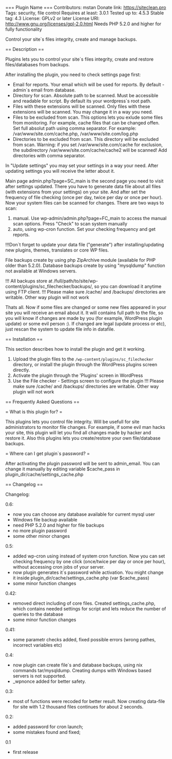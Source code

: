 === Plugin Name ===
Contributors: mstan
Donate link: https://siteclean.pro
Tags: security, file control
Requires at least: 3.0.1
Tested up to: 4.5.3
Stable tag: 4.3
License: GPLv2 or later
License URI: http://www.gnu.org/licenses/gpl-2.0.html
Needs PHP 5.2.0 and higher for fully functionality


Control your site`s files integrity, create and manage backups. 

== Description ==

Plugins lets you to control your site`s files integrity, create and restore files/databases from backups.

After installing the plugin, you need to check settings page first:
- Email for reports. Your email which will be used for reports. By default - admin`s email from database.
- Directory for scan. Absolute path to be scanned. Must be accessible and readable for script. By default its your wordpress`s root path.
- Files with these extensions will be scanned. Only files with these extensions will be scanned. You may change it in a way you need.
- Files to be excluded from scan. This options lets you exlude some files from monitoring. For example, cache files that can be changed offen. Set full absolut path using comma separator. For example: /var/www/site.com/cache.php, /var/www/site.com/log.php
- Directories to be excluded from scan. This directory will be excluded from scan. Warning: if you set /var/www/site.com/cache for exclusion, the subdirectory /var/www/site.com/cache/cache2 will be scanned! Add directories with comma separator.

In "Update settings" you may set your settings in a way your need. After updating settings you will receive the letter about it.


Main page admin.php?page=SC_main is the second page you need to visit after settings updated. There you have to generate data file about all files (with extensions from your settings) on your site. And after set the frequency of file checking (once per day, twice per day or once per hour). 
Now your system files can be scanned for changes. There are two ways to scan:
1) manual. Use wp-admin/admin.php?page=FC_main to access the manual scan options. Press "Check" to scan system manually
2) auto, using wp-cron function. Set your checking frequency and get reports.

!!!Don`t forget to update your data file ("generate") after installing/updating new plugins, themes, translates or core WP files.

File backups create by using php ZipArchive module (available for PHP older than 5.2.0). Database backups create by using "mysqldump" function not available at Windows servers.

!!! All backups store at /full/path/to/site/wp-content/plugins/sc_filechecker/backups/, so you can download it anytime using FTP client.
!!! Please make sure /cache/ and /backups/ directories are writable. Other way plugin will not work

Thats all. Now if some files are changed or some new files appeared in your site you will receive an email about it. It will contains full path to the file, so you will know if changes are made by you (for example, WordPress plugin update) or some evil person :).
If changed are legal (update process or etc), just rescan the system to update file info in datafile.




== Installation ==

This section describes how to install the plugin and get it working.

1. Upload the plugin files to the `/wp-content/plugins/sc_filechecker` directory, or install the plugin through the WordPress plugins screen directly.
2. Activate the plugin through the 'Plugins' screen in WordPress
3. Use the File checker - Settings screen to configure the plugin
!!! Please make sure /cache/ and /backups/ directories are writable. Other way plugin will not work



== Frequently Asked Questions ==

= What is this plugin for? =

This plugins lets you control file integrity. Will be usefull for site administrators to monitor file changes. For example, if some evil man hacks your site, this plugin will let you find all changes made by hacker and restore it.
Also this plugins lets you create/restore your own file/database backups.

= Where can I get plugin`s password? =

After activating the plugin password will be sent to admin_email. You can change it manually by editing variable $cache_pass in plugin_dir/cache/settings_cache.php




== Changelog ==

Changelog:

0.6:
- now you can choose any database available for current mysql user
- Windows file backup available
- need PHP 5.2.0 and higher for file backups
- no more plugin password
- some other minor changes


0.5:
- added wp-cron using instead of system cron function. Now you can set checking frequency by one click (once/twice per day or once per hour), without accessing cron jobs of your server.
- now plugin generates it`s password while activation. You might change it inside plugin_dir/cache/settings_cache.php (var $cache_pass)
- some minor function changes

0.42:
- removed direct including of core files. Created settings_cache.php, which contains needed settings for script and lets reduce the number of queries to the database
- some minor function changes

0.41:
- some parametr checks added, fixed possible errors (wrong pathes, incorrect variables etc)

0.4:
- now plugin can create file`s and database backups, using nix commands tar/mysqldump. Creating dumps with Windows based servers is not supported.
- _wpnonce added for better safety.

0.3:
- most of functions were recoded for better result. Now creating data-file for site with 1.2 thousand files continues for about 2 seconds.

0.2:
- added password for cron launch;
- some mistakes found and fixed;

0.1
- first release

